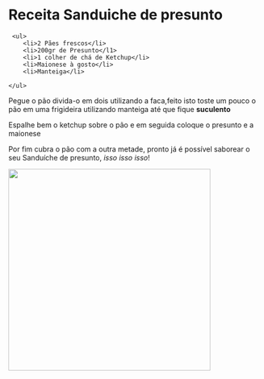 <!DOCTYPE html>
<html>
	<head>
		<title>Receita Sanduiche Queijo e Presunto</title>
   		<meta charset="utf-8">
	</head>
  <body>
	   	<h1>Receita Sanduiche de presunto</h1>

     <ul>
		<li>2 Pães frescos</li>
		<li>200gr de Presunto</l1>
		<li>1 colher de chá de Ketchup</li>
		<li>Maionese à gosto</li>
		<li>Manteiga</li>

    </ul>

<p>Pegue o pão divida-o em dois utilizando a faca,feito isto toste um pouco o pão em uma frigideira utilizando manteiga até que fique <strong>suculento</strong></p>
<p>Espalhe bem o ketchup sobre o pão e em seguida coloque o presunto e a maionese</p>
<p>Por fim cubra o pão com a outra metade, pronto já é possível saborear o seu Sanduíche de presunto, <i>isso isso isso</i>!</p>
<img src="https://pbs.twimg.com/media/BxN6WAfIUAEjAkb.jpg" width="400">
</body>
</html>
